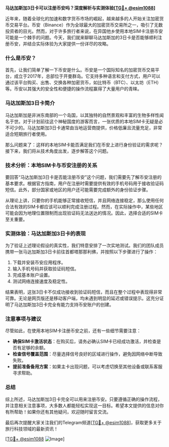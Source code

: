 **马达加斯加3日卡可以注册币安吗？深度解析与实测体验[[TG💪+ @esim1088](https://t.me/s/esim1088)]**

近年来，随着全球化的加速和数字货币市场的崛起，越来越多的人开始关注加密货币交易平台。币安（Binance）作为全球最大的加密货币交易所之一，吸引了无数投资者的目光。然而，对于许多旅行者来说，在异国他乡使用本地SIM卡注册币安可能是一个棘手的问题。今天，我们就来聊聊马达加斯加的3日卡是否能够顺利注册币安，并结合实际体验为大家提供一份详尽的攻略。

### 什么是币安？

首先，让我们简单了解一下币安是什么。币安是一个国际知名的加密货币交易平台，成立于2017年，总部位于开曼群岛。它支持多种语言和支付方式，用户可以通过该平台购买、出售、交换各种加密货币，如比特币（BTC）、以太坊（ETH）等。币安以其强大的安全性和便捷的操作流程赢得了大量用户的青睐。

### 马达加斯加3日卡简介

马达加斯加是非洲东南部的一个岛国，以其独特的自然景观和丰富的生物多样性闻名于世。对于计划前往这个神秘国度的游客而言，一张优质的本地SIM卡无疑是必不可少的。马达加斯加3日卡通常由当地运营商提供，价格低廉且流量充足，非常适合短期旅行者使用。

那么问题来了：这样的本地SIM卡能否满足我们在币安上进行身份验证的需求呢？接下来，我们将从技术角度出发，逐步解答这个问题。

### 技术分析：本地SIM卡与币安注册的关系

要回答“马达加斯加3日卡是否能注册币安”这个问题，我们需要先了解币安注册的基本要求。根据官方指南，用户在注册时需要提供有效的手机号码用于接收验证码短信。此外，部分国家或地区的用户还可能需要完成额外的身份验证步骤。

从理论上讲，只要你的手机能够正常接收短信，并且网络连接稳定，那么使用任何合法有效的SIM卡都应该可以顺利完成注册过程。然而，在实际操作中，某些地区可能会因为地理位置限制而出现验证码无法送达的情况。因此，选择合适的SIM卡至关重要。

### 实测体验：马达加斯加3日卡的表现

为了验证上述理论假设的真实性，我们特意安排了一次实地测试。我们的团队成员携带一张马达加斯加3日卡前往首都塔那那利佛，并按照以下步骤进行了操作：

1. 下载并安装币安应用程序。
2. 输入手机号码并获取验证码短信。
3. 完成基本账户设置。
4. 测试网络连接速度及稳定性。

结果表明，这张3日卡不仅成功接收到验证码短信，而且在整个过程中表现得非常可靠。无论是网页版还是移动客户端，均未遇到明显的延迟或错误提示。这充分证明了马达加斯加3日卡完全有能力支持币安账户的创建。

### 注意事项与建议

尽管如此，在使用本地SIM卡注册币安之前，还有一些细节需要注意：

- **确保SIM卡激活状态**：在购买后，请务必确认SIM卡已经成功激活，并检查是否有足够的余额。
- **检查信号覆盖范围**：尽量选择信号良好的区域进行操作，避免因网络中断导致失败。
- **提前准备备用方案**：如果主卡出现问题，可以考虑切换至其他设备或联系客服寻求帮助。

### 总结

综上所述，马达加斯加3日卡完全可以用来注册币安。只要遵循正确的操作流程，并注意相关注意事项，大多数人都能轻松实现这一目标。希望本文提供的信息对你有所帮助！如果你还有其他疑问，欢迎随时留言交流。

最后再次提醒大家关注我们的Telegram频道[[TG💪+ @esim1088](https://t.me/s/esim1088)]，获取更多关于旅行科技领域的最新资讯！

[[TG💪+ @esim1088](https://t.me/s/esim1088) ![Image](https://i.postimg.cc/4NQfJmqS/Snipaste-2025-05-13-00-14-12.png)]